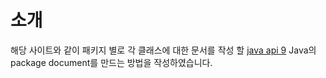 # 소개

해당 사이트와 같이 패키지 별로 각 클래스에 대한 문서를 작성 할
<a href="https://docs.oracle.com/javase/8/docs/api/">java api 9</a>
Java의 package document를 만드는 방법을 작성하였습니다.
